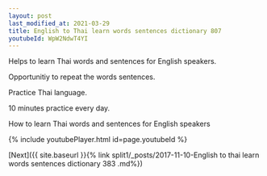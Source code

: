 ```yaml
---
layout: post
last_modified_at: 2021-03-29
title: English to Thai learn words sentences dictionary 807 
youtubeId: WpW2NdwT4YI
---
```

 
 
Helps to learn Thai words and sentences for English speakers.

Opportunitiy to repeat the words sentences. 

Practice Thai language. 
 
10 minutes practice every day. 
 
How to learn Thai words and sentences for English speakers 
 
{% include youtubePlayer.html id=page.youtubeId %}
 
 
[Next]({{ site.baseurl }}{% link  split1/_posts/2017-11-10-English to thai learn words sentences dictionary 383 .md%})
 

